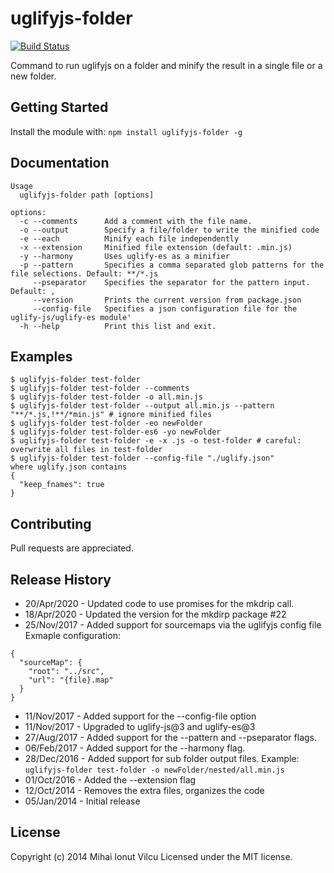 # uglifyjs-folder

[![Build Status](https://travis-ci.org/ionutvmi/uglifyjs-folder.svg?branch=master)](https://travis-ci.org/ionutvmi/uglifyjs-folder)

Command to run uglifyjs on a folder and minify the result in a single file or a new folder.

## Getting Started
Install the module with: `npm install uglifyjs-folder -g`


## Documentation
    Usage
      uglifyjs-folder path [options]

    options:
      -c --comments      Add a comment with the file name.
      -o --output        Specify a file/folder to write the minified code
      -e --each          Minify each file independently
      -x --extension     Minified file extension (default: .min.js)
      -y --harmony       Uses uglify-es as a minifier
      -p --pattern       Specifies a comma separated glob patterns for the file selections. Default: **/*.js
         --pseparator    Specifies the separator for the pattern input. Default: ,
         --version       Prints the current version from package.json
         --config-file   Specifies a json configuration file for the uglify-js/uglify-es module'
      -h --help          Print this list and exit.
## Examples
    $ uglifyjs-folder test-folder
    $ uglifyjs-folder test-folder --comments
    $ uglifyjs-folder test-folder -o all.min.js
    $ uglifyjs-folder test-folder --output all.min.js --pattern "**/*.js,!**/*min.js" # ignore minified files 
    $ uglifyjs-folder test-folder -eo newFolder
    $ uglifyjs-folder test-folder-es6 -yo newFolder
    $ uglifyjs-folder test-folder -e -x .js -o test-folder # careful: overwrite all files in test-folder
    $ uglifyjs-folder test-folder --config-file "./uglify.json"
    where uglify.json contains
    {
      "keep_fnames": true
    }

## Contributing
Pull requests are appreciated.

## Release History
- 20/Apr/2020 - Updated code to use promises for the mkdrip call.
- 18/Apr/2020 - Updated the version for the mkdirp package #22
- 25/Nov/2017 - Added support for sourcemaps via the uglifyjs config file   
Exmaple configuration:
```
{
  "sourceMap": {
    "root": "../src",
    "url": "{file}.map"
  }
}
```
- 11/Nov/2017 - Added support for the --config-file option
- 11/Nov/2017 - Upgraded to uglify-js@3 and uglify-es@3 
- 27/Aug/2017 - Added support for the --pattern and --pseparator flags. 
- 06/Feb/2017 - Added support for the --harmony flag. 
- 28/Dec/2016 - Added support for sub folder output files. 
    Example: `uglifyjs-folder test-folder -o newFolder/nested/all.min.js`
- 01/Oct/2016 - Added the --extension flag
- 12/Oct/2014 - Removes the extra files, organizes the code
- 05/Jan/2014 - Initial release

## License
Copyright (c) 2014 Mihai Ionut Vilcu
Licensed under the MIT license.
